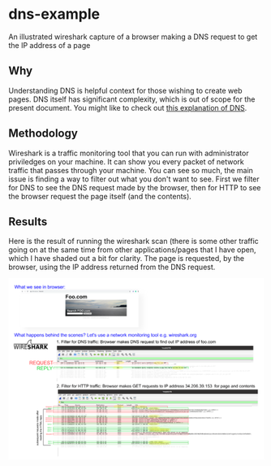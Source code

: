 # dns-example
An illustrated wireshark capture of a browser making a DNS request to get the IP address of a page

## Why

Understanding DNS is helpful context for those wishing to create web pages. DNS itself has significant complexity, which is out of scope for the present document. You might like to check out [this explanation of DNS](https://www.cloudflare.com/en-gb/learning/dns/what-is-dns/).

## Methodology

Wireshark is a traffic monitoring tool that you can run with administrator priviledges on your machine. It can show you every packet of network traffic that passes through your machine. You can see so much, the main issue is finding a way to filter out what you don't want to see. First we filter for DNS to see the DNS request made by the browser, then for HTTP to see the browser request the page itself (and the contents). 

## Results

Here is the result of running the wireshark scan (there is some other traffic going on at the same time from other applications/pages that I have open, which I have shaded out a bit for clarity. The page is requested, by the browser, using the IP address returned from the DNS request.

![foo]



[foo]: ./img/foo.png "Illustrated DNS request before page GET"
